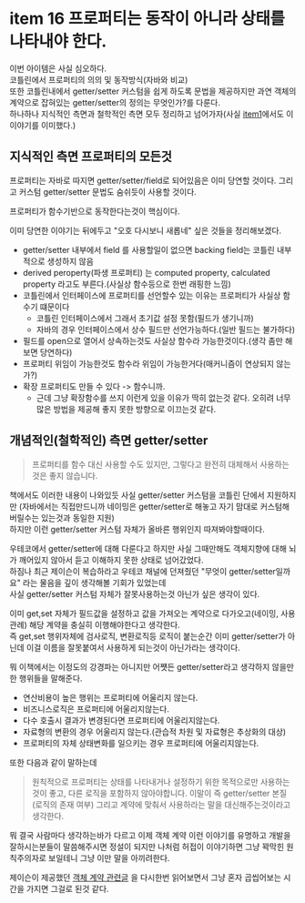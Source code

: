 # item 16 프로퍼티는 동작이 아니라 상태를 나타내야 한다.

이번 아이템은 사실 심오하다.  
코틀린에서 프로퍼티의 의의 및 동작방식(자바와 비교)  
또한 코틀린내에서 getter/setter 커스텀을 쉽게 하도록 문법을 제공하지만 과연 객체의 계약으로 잡혀있는 getter/setter의 정의는 무엇인가?를 다룬다.  
하나하나 지식적인 측면과 철학적인 측면 모두 정리하고 넘어가자(사실 [item1](https://github.com/Mash-Up-Android/Effective_Study/blob/main/docs/EffectiveKotlin/%EC%B0%BD%ED%99%98/1%EC%9E%A5_%EC%95%88%EC%A0%95%EC%84%B1/item01.md)에서도 이 이야기를 이미했다.)

## 지식적인 측면 프로퍼티의 모든것
프로퍼티는 자바로 따지면 getter/setter/field로 되어있음은 이미 당연할 것이다.
그리고 커스텀 getter/setter 문법도 숨쉬듯이 사용할 것이다.  

프로퍼티가 함수기반으로 동작한다는것이 핵심이다.  

이미 당연한 이야기는 뒤에두고 "오호 다시보니 새롭네" 싶은 것들을 정리해보겠다.
- getter/setter 내부에서 field 를 사용할일이 없으면 backing field는 코틀린 내부적으로 생성하지 않음
- derived peroperty(파생 프로퍼티) 는 computed property, calculated property 라고도 부른다.(사실상 함수등으로 한번 래핑한 느낌)
- 코틀린에서 인터페이스에 프로퍼티를 선언할수 있는 이유는 프로퍼티가 사실상 함수기 떄문이다
    - 코틀린 인터페이스에서 그래서 초기값 설정 못함(필드가 생기니까)
    - 자바의 경우 인터페이스에서 상수 필드만 선언가능하다.(일반 필드는 불가하다)
- 필드를 open으로 열어서 상속하는것도 사실상 함수라 가능한것이다.(생각 좀만 해보면 당연하다)
- 프로퍼티 위임이 가능한것도 함수라 위임이 가능한거다(매커니즘이 연상되지 않는가?)
- 확장 프로퍼티도 만들 수 있다 -> 함수니까.
    - 근데 그냥 확장함수를 쓰지 이런게 있을 이유가 딱히 없는것 같다. 오히려 너무많은 방법을 제공해 좋지 못한 방향으로 이끄는것 같다.


## 개념적인(철학적인) 측면 getter/setter
> 프로퍼티를 함수 대신 사용할 수도 있지만, 그렇다고 완전히 대체해서 사용하는것은 좋지 않습니다.

책에서도 이러한 내용이 나와있듯 사실 getter/setter 커스텀을 코틀린 단에서 지원하지만 (자바에서는 직접만드니까 네이밍은 getter/setter로 해놓고 자기 맘대로 커스텀해버릴수는 있는것과 동일한 지원)  
하지만 이런 getter/setter 커스텀 자체가 올바른 행위인지 따져봐야할때이다.  

우테코에서 getter/setter에 대해 다룬다고 하지만 사실 그때만해도 객체지향에 대해 뇌가 깨어있지 않아서 듣고 이해하지 못한 상태로 넘어갔었다.  
하짐나 최근 제이슨이 복습하라고 우테코 채널에 던져줬던 "무엇이 getter/setter일까요" 라는 물음을 깊이 생각해볼 기회가 있었는데  
사실 getter/setter 커스텀 자체가 잘못사용하는것 아닌가 싶은 생각이 있다.

이미 get,set 자체가 필드값을 설정하고 값을 가져오는 계약으로 다가오고(네이밍, 사용관례) 해당 계약을 충실히 이행해야한다고 생각한다.  
즉 get,set 행위자체에 검사로직, 변환로직등 로직이 붙는순간 이미 getter/setter가 아닌데 이걸 이름을 잘못붙여서 사용하게 되는것이 아닌가라는 생각이다.


뭐 이책에서는 이정도의 강경파는 아니지만 어쩃든 getter/setter라고 생각하지 않을만한 행위들을 말해준다.
- 연산비용이 높은 행위는 프로퍼티에 어울리지 않는다.
- 비즈니스로직은 프로퍼티에 어울리지않는다.
- 다수 호출시 결과가 변경된다면 프로퍼티에 어울리지않는다.
- 자료형의 변환의 경우 어울리지 않는다.(관습적 차원 및 자료형은 추상화의 대상)
- 프로퍼티의 자체 상태변화를 일으키는 경우 프로퍼티에 어울리지않는다.

또한 다음과 같이 말하는데
> 원칙적으로 프로퍼티는 상태를 나타내거나 설정하기 위한 목적으로만 사용하는것이 좋고, 다른 로직을 포함하지 않아야합니다.
이말이 즉 getter/setter 본질(로직의 존재 여부) 그리고 계약에 맞춰서 사용하라는 말을 대신해주는것이라고 생각한다.

뭐 결국 사람마다 생각하는바가 다르고 이제 객체 계약 이런 이야기를 유명하고 개발을 잘하시는분들이 말씀해주시면 정설이 되지만
나처럼 허접이 이야기하면 그냥 꽉막힌 원칙주의자로 보일테니 그냥 이만 말을 아끼려한다.  

제이슨이 제공했던 [객체 계약 관련글](https://codingnuri.com/seven-virtues-of-good-object/) 을 다시한번 읽어보면서 그냥 혼자 곱씹어보는 시간을 가지면 그걸로 된것 같다.
